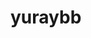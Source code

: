 # yuraybb

<player username="yuraybb" roleIcon="media" role="Гравець" warp="right" :descriptions="['Стрімер']" />
